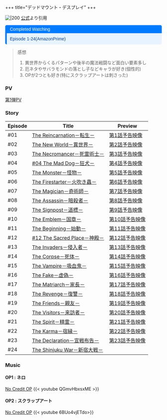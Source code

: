 +++
title="デッドマウント・デスプレイ"
+++


![|200](https://dmdp-anime.jp/images/index/mainimg4.jpg)
[公式](https://www.google.com/url?sa=i&url=https%3A%2F%2Fdmdp-anime.jp%2F&psig=AOvVaw0isyHvEt6nAo981OUJjGi0&ust=1720688813771000&source=images&cd=vfe&opi=89978449&ved=0CBEQjRxqFwoTCKiigsKPnIcDFQAAAAAdAAAAABAE)より引用


<div style="margin: 10px 0; border-left: 5px solid #007BFF; border-radius: 5px; overflow: hidden; font-family: Arial, sans-serif;"> <div style="background-color: #007BFF; color: #ffffff; padding: 5px 10px; font-weight: normal; font-size: 14px;"> Completed Watching </div> <div style="background-color: #e7f3fe; color: #084298; padding: 10px;"> <p style="margin: 0;">Episode 1-24(AmazonPrime) </p> </div> </div>

> 感想  
> 1. 異世界からくるパターンや後半の魔法戦闘など面白い要素多し
> 2. 厄ネタやサバラモンドの落とし子などキャラが好き(個性的)
> 3. OPが2つとも好き(特にスクラップアートは刺さった)

### PV
[第1弾PV](https://www.youtube.com/watch?v=q6NUZPq-QcM)

### Story
| Episode | Title                                                            | Preview                                  |
| ------- | ---------------------------------------------------------------- | ---------------------------------------- |
| #01     | [The Reincarnation－転生－](https://dmdp-anime.jp/story/01.html)     | [第1話予告映像](https://youtu.be/RPZAxW9c-yM)  |
| #02     | [The New World－異世界－](https://dmdp-anime.jp/story/02.html)        | [第2話予告映像](https://youtu.be/-EDGqKBvkIc)  |
| #03     | [The Necromancer－死霊術士－](https://dmdp-anime.jp/story/03.html)     | [第3話予告映像](https://youtu.be/K1cj_MBday4)  |
| #04     | [#04 The Mad Dog－狂犬－](https://dmdp-anime.jp/story/04.html)       | [第4話予告映像](https://youtu.be/rJlm-_7ZQ2A)  |
| #05     | [The Monster－怪物－](https://dmdp-anime.jp/story/05.html)           | [第5話予告映像](https://youtu.be/Fc5LfTD1F7g)  |
| #06     | [The Firestarter－火吹き蟲－](https://dmdp-anime.jp/story/06.html)     | [第6話予告映像](https://youtu.be/rHE5lMWxcmc)  |
| #07     | [The Magician－奇術師－](https://dmdp-anime.jp/story/07.html)         | [第7話予告映像](https://youtu.be/P9Pzd6weJ6Y)  |
| #08     | [The Assassin－暗殺者－](https://dmdp-anime.jp/story/08.html)         | [第8話予告映像](https://youtu.be/T5IEzEa9G9I)  |
| #09     | [The Signpost－道標－](https://dmdp-anime.jp/story/09.html)          | [第9話予告映像](https://youtu.be/IoFW7KRrp2A)  |
| #10     | [The Emblem－国章－](https://dmdp-anime.jp/story/10.html)            | [第10話予告映像](https://youtu.be/AnZv9q1WsSg) |
| #11     | [The Beginning－始動－](https://dmdp-anime.jp/story/11.html)         | [第11話予告映像](https://youtu.be/mq0IKNUmffI) |
| #12     | [#12 The Sacred Place－神殿－](https://dmdp-anime.jp/story/12.html)  | [第12話予告映像](https://youtu.be/k6YgtGx0DP0) |
| #13     | [The Invaders－侵入者－](https://dmdp-anime.jp/story/13.html)         | [第13話予告映像](https://youtu.be/2irW4RvY-7A) |
| #14     | [The Corpse－死体－](https://dmdp-anime.jp/story/14.html)            | [第14話予告映像](https://youtu.be/TE4N1Bcfct0) |
| #15     | [The Vampire－吸血鬼－](https://dmdp-anime.jp/story/15.html)          | [第15話予告映像](https://youtu.be/OkIX-8x-zsQ) |
| #16     | [The Fake－虚偽－](https://dmdp-anime.jp/story/16.html)              | [第16話予告映像](https://youtu.be/Gc7gSHawiV0) |
| #17     | [The Matriarch－家長－](https://dmdp-anime.jp/story/17.html)         | [第17話予告映像](https://youtu.be/4LswZCBsbUI) |
| #18     | [The Revenge－復讐－](https://dmdp-anime.jp/story/18.html)           | [第18話予告映像](https://youtu.be/7ha4b4XNMts) |
| #19     | [The Friends－親友－](https://dmdp-anime.jp/story/19.html)           | [第19話予告映像](https://youtu.be/sS0NOz3iXgA) |
| #20     | [The Visitors－来訪者－](https://dmdp-anime.jp/story/20.html)         | [第20話予告映像](https://youtu.be/-pWnRFs52Dg) |
| #21     | [The Spirit－精霊－](https://dmdp-anime.jp/story/21.html)            | [第21話予告映像](https://youtu.be/-bnF7026Eng) |
| #22     | [The Karma－宿縁－](https://dmdp-anime.jp/story/22.html)             | [第22話予告映像](https://youtu.be/yt4RhrMMKQ0) |
| #23     | [The Declaration－宣戦布告－](https://dmdp-anime.jp/story/23.html)     | [第23話予告映像](https://youtu.be/nvFfkTFY1Lg) |
| #24     | [The Shinjuku War－新宿大戦－](https://dmdp-anime.jp/story/index.html) |                                          |

### Music
#### OP1 : ネロ
[No Credit OP](https://www.youtube.com/watch?v=QGmvHbxsxME)
{{< youtube QGmvHbxsxME >}}


#### OP2 : スクラップアート
[No Credit OP](https://youtu.be/6BUo4vjETdo?si=96xk5PYZvsq3gMNH)
{{< youtube 6BUo4vjETdo>}}
